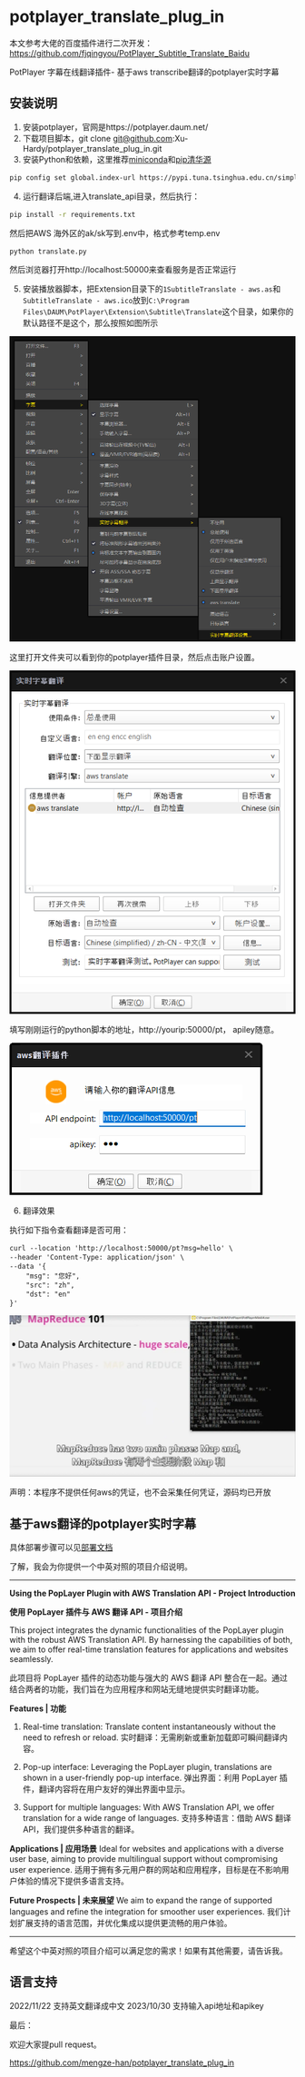 # potplayer_translate_plug_in

本文参考大佬的百度插件进行二次开发：https://github.com/fjqingyou/PotPlayer_Subtitle_Translate_Baidu

PotPlayer 字幕在线翻译插件- 基于aws transcribe翻译的potplayer实时字幕



## 安装说明

1. 安装potplayer，官网是https://potplayer.daum.net/
2. 下载项目脚本，git clone git@github.com:Xu-Hardy/potplayer_translate_plug_in.git
3. 安装Python和依赖，这里推荐[miniconda](https://docs.conda.io/projects/miniconda/en/latest/index.html)和[pip清华源](https://mirrors.tuna.tsinghua.edu.cn/help/pypi/) 

```bash
pip config set global.index-url https://pypi.tuna.tsinghua.edu.cn/simple
```

4. 运行翻译后端,进入translate_api目录，然后执行：

```bash
pip install -r requirements.txt
```

然后把AWS 海外区的ak/sk写到.env中，格式参考temp.env

```
python translate.py
```

然后浏览器打开http://localhost:50000来查看服务是否正常运行

5. 安装播放器脚本，把Extension目录下的`1SubtitleTranslate - aws.as`和`SubtitleTranslate - aws.ico`放到`C:\Program Files\DAUM\PotPlayer\Extension\Subtitle\Translate`这个目录，如果你的默认路径不是这个，那么按照如图所示

![](https://raw.githubusercontent.com/Xu-Hardy/image-host/master/20231122141837.png)

这里打开文件夹可以看到你的potplayer插件目录，然后点击账户设置。

![](https://raw.githubusercontent.com/Xu-Hardy/image-host/master/20231122141908.png)

填写刚刚运行的python脚本的地址，http://yourip:50000/pt，  apiley随意。

![](https://raw.githubusercontent.com/Xu-Hardy/image-host/master/20231122142415.png)

6. 翻译效果

执行如下指令查看翻译是否可用：
```
curl --location 'http://localhost:50000/pt?msg=hello' \
--header 'Content-Type: application/json' \
--data '{
    "msg": "您好",
    "src": "zh",
    "dst": "en"
}'
```

![](https://raw.githubusercontent.com/Xu-Hardy/image-host/master/20231122143930.png)

声明：本程序不提供任何aws的凭证，也不会采集任何凭证，源码均已开放

## 基于aws翻译的potplayer实时字幕

具体部署步骤可以见[部署文档](docs/deploy.md)

了解，我会为你提供一个中英对照的项目介绍说明。

---

**Using the PopLayer Plugin with AWS Translation API - Project Introduction**

**使用 PopLayer 插件与 AWS 翻译 API - 项目介绍**

This project integrates the dynamic functionalities of the PopLayer plugin with the robust AWS Translation API. By harnessing the capabilities of both, we aim to offer real-time translation features for applications and websites seamlessly.

此项目将 PopLayer 插件的动态功能与强大的 AWS 翻译 API 整合在一起。通过结合两者的功能，我们旨在为应用程序和网站无缝地提供实时翻译功能。

**Features | 功能**
1. Real-time translation: Translate content instantaneously without the need to refresh or reload.
   实时翻译：无需刷新或重新加载即可瞬间翻译内容。

2. Pop-up interface: Leveraging the PopLayer plugin, translations are shown in a user-friendly pop-up interface.
   弹出界面：利用 PopLayer 插件，翻译内容将在用户友好的弹出界面中显示。

3. Support for multiple languages: With AWS Translation API, we offer translation for a wide range of languages.
   支持多种语言：借助 AWS 翻译 API，我们提供多种语言的翻译。

**Applications | 应用场景**
Ideal for websites and applications with a diverse user base, aiming to provide multilingual support without compromising user experience.
适用于拥有多元用户群的网站和应用程序，目标是在不影响用户体验的情况下提供多语言支持。

**Future Prospects | 未来展望**
We aim to expand the range of supported languages and refine the integration for smoother user experiences.
我们计划扩展支持的语言范围，并优化集成以提供更流畅的用户体验。

---

希望这个中英对照的项目介绍可以满足您的需求！如果有其他需要，请告诉我。
## 语言支持

2022/11/22 支持英文翻译成中文
2023/10/30 支持输入api地址和apikey


最后：

欢迎大家提pull request。

https://github.com/mengze-han/potplayer_translate_plug_in
